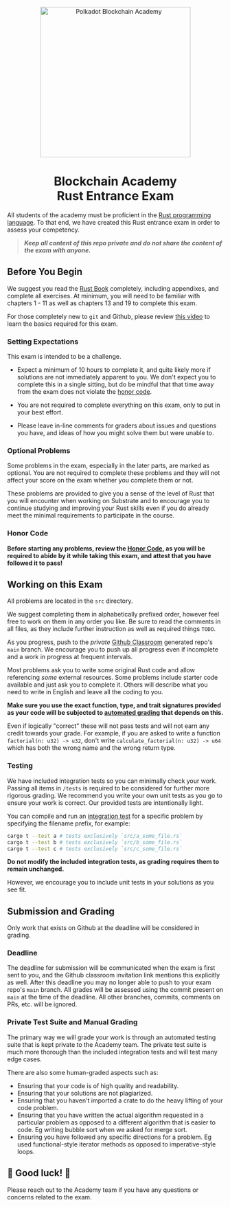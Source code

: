 <p align="center">
<img alt="Polkadot Blockchain Academy" src="./.assets/polkadot.gif" style="width:350px;">
<h1 align="center">Blockchain Academy <br> Rust Entrance Exam</h1>
</p>

All students of the academy must be proficient in the [Rust programming language](https://rust-lang.org/).
To that end, we have created this Rust entrance exam in order to assess your competency.

> **_Keep all content of this repo private and do not share the content of the exam with anyone._**

## Before You Begin

We suggest you read the [Rust Book](https://doc.rust-lang.org/book/) completely, including appendixes, and complete all exercises.
At minimum, you will need to be familiar with chapters 1 - 11 as well as chapters 13 and 19 to complete this exam.

For those completely new to `git` and Github, please review [this video](https://www.youtube-nocookie.com/embed/10krMetDSWs) to learn the basics required for this exam.

### Setting Expectations

This exam is intended to be a challenge.

- Expect a minimum of 10 hours to complete it, and quite likely more if solutions are not immediately apparent to you.
  We don't expect you to complete this in a single sitting, but do be mindful that that time away from the exam does not violate the [honor code](./src/a_honor_code.rs).

- You are not required to complete everything on this exam, only to put in your best effort.

- Please leave in-line comments for graders about issues and questions you have, and ideas of how you might solve them but were unable to.

### Optional Problems

Some problems in the exam, especially in the later parts, are marked as optional. You are not required to complete these problems
and they will not affect your score on the exam whether you complete them or not.

These problems are provided to give you a sense of the level of Rust that you will encounter when working on Substrate and
to encourage you to continue studying and improving your Rust skills even if you do already meet the minimal requirements
to participate in the course.

### Honor Code

**Before starting any problems, review the [Honor Code](./src/a_honor_code.rs), as you will be required to abide by it while taking this exam, and attest that you have followed it to pass!**

## Working on this Exam

All problems are located in the `src` directory.

We suggest completing them in alphabetically prefixed order, however feel free to work on them in any order you like.
Be sure to read the comments in all files, as they include further instruction as well as required things `TODO`.

As you progress, push to the _private_ [Github Classroom](https://classroom.github.com/) generated repo's `main` branch.
We encourage you to push up all progress even if incomplete and a work in progress at frequent intervals.

Most problems ask you to write some original Rust code and allow referencing _some_ external resources. Some problems include starter code available and just ask you to complete it.
Others will describe what you need to write in English and leave all the coding to you.

**Make sure you use the exact function, type, and trait signatures provided as your code will be subjected to [automated grading](#automated-assessment) that depends on this.**

Even if logically "correct" these will not pass tests and will not earn any credit towards your grade.
For example, if you are asked to write a function `factorial(n: u32) -> u32`, don't write `calculate_factorial(n: u32) -> u64` which has both the wrong name and the wrong return type.

### Testing

We have included integration tests so you can minimally check your work. Passing all items in `/tests` is required to be
considered for further more rigorous grading. We recommend you write your own unit tests as you go to ensure your work is
correct. Our provided tests are intentionally light.

You can compile and run an [integration test](https://doc.rust-lang.org/book/ch11-03-test-organization.html#integration-tests) for a specific problem by specifying the filename prefix, for example:

```sh
cargo t --test a # tests exclusively `src/a_some_file.rs`
cargo t --test b # tests exclusively `src/b_some_file.rs`
cargo t --test c # tests exclusively `src/c_some_file.rs`
```

**Do not modify the included integration tests, as grading requires them to remain unchanged.**

However, we encourage you to include unit tests in your solutions as you see fit.

## Submission and Grading

Only work that exists on Github at the deadline will be considered in grading.

### Deadline

The deadline for submission will be communicated when the exam is first sent to you, and the Github classroom invitation link mentions this explicitly as well.
After this deadline you may no longer able to push to your exam repo's `main` branch.
All grades will be assessed using the commit present on `main` at the time of the deadline.
All other branches, commits, comments on PRs, etc. will be ignored.

### Private Test Suite and Manual Grading

The primary way we will grade your work is through an automated testing suite that is kept private to the Academy team.
The private test suite is much more thorough than the included integration tests and will test many edge cases.

There are also some human-graded aspects such as:

- Ensuring that your code is of high quality and readability.
- Ensuring that your solutions are not plagiarized.
- Ensuring that you haven't imported a crate to do the heavy lifting of your code problem.
- Ensuring that you have written the actual algorithm requested in a particular problem as opposed to a different algorithm that is easier to code.
  Eg writing bubble sort when we asked for merge sort.
- Ensuring you have followed any specific directions for a problem.
  Eg used functional-style iterator methods as opposed to imperative-style loops.

## 🚀 Good luck! 🚀

Please reach out to the Academy team if you have any questions or concerns related to the exam.

